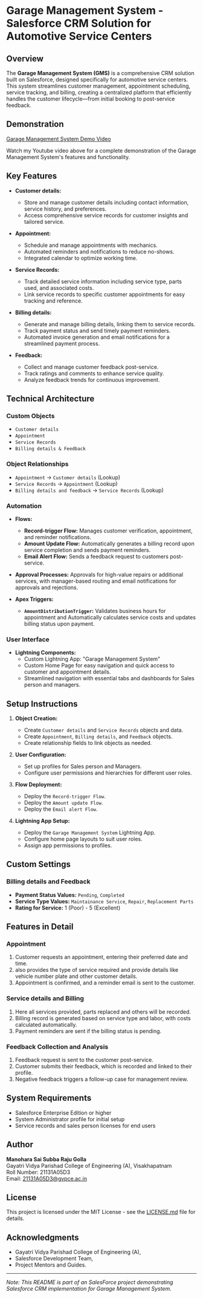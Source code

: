# Garage Management System - Salesforce CRM Solution for Automotive Service Centers

## Overview

The **Garage Management System (GMS)** is a comprehensive CRM solution built on Salesforce, designed specifically for automotive service centers. This system streamlines customer management, appointment scheduling, service tracking, and billing, creating a centralized platform that efficiently handles the customer lifecycle—from initial booking to post-service feedback.

## Demonstration

[Garage Management System Demo Video](https://www.youtube.com/watch?v=_guS-8B18IU "Garage Management System Demonstration Video")

Watch my Youtube video above for a complete demonstration of the Garage Management System's features and functionality.

## Key Features

* **Customer details:**
    * Store and manage customer details including contact information, service history, and preferences.
    * Access comprehensive service records for customer insights and tailored service.

* **Appointment:**
    * Schedule and manage appointments with mechanics.
    * Automated reminders and notifications to reduce no-shows.
    * Integrated calendar to optimize working time.

* **Service Records:**
    * Track detailed service information including service type, parts used, and associated costs.
    * Link service records to specific customer appointments for easy tracking and reference.

* **Billing details:**
    * Generate and manage billing details, linking them to service records.
    * Track payment status and send timely payment reminders.
    * Automated invoice generation and email notifications for a streamlined payment process.

* **Feedback:**
    * Collect and manage customer feedback post-service.
    * Track ratings and comments to enhance service quality.
    * Analyze feedback trends for continuous improvement.

## Technical Architecture

### Custom Objects

* `Customer details`
* `Appointment`
* `Service Records`
* `Billing details & Feedback`

### Object Relationships

* `Appointment` → `Customer details` (Lookup)
* `Service Records` → `Appointment` (Lookup)
* `Billing details and feedback` → `Service Records` (Lookup)

### Automation

* **Flows:**
    * **Record-trigger Flow:** Manages customer verification, appointment, and reminder notifications.
    * **Amount Update Flow:** Automatically generates a billing record upon service completion and sends payment reminders.
    * **Email Alert Flow:** Sends a feedback request to customers post-service.

* **Approval Processes:** Approvals for high-value repairs or additional services, with manager-based routing and email notifications for approvals and rejections.

* **Apex Triggers:**
    * **`AmountDistributionTrigger`:** Validates business hours for appointment and Automatically calculates service costs and updates billing status upon payment.

### User Interface

* **Lightning Components:**
    * Custom Lightning App: "Garage Management System"
    * Custom Home Page for easy navigation and quick access to customer and appointment details.
    * Streamlined navigation with essential tabs and dashboards for Sales person and managers.

## Setup Instructions

1. **Object Creation:**
    * Create `Customer details` and `Service Records` objects and data.
    * Create `Appointment`, `Billing details`, and `Feedback` objects.
    * Create relationship fields to link objects as needed.

2. **User Configuration:**
    * Set up profiles for Sales person and Managers.
    * Configure user permissions and hierarchies for different user roles.

3. **Flow Deployment:**
    * Deploy the `Record-trigger Flow`.
    * Deploy the `Amount update Flow`.
    * Deploy the `Email alert Flow`.

4. **Lightning App Setup:**
    * Deploy the `Garage Management System` Lightning App.
    * Configure home page layouts to suit user roles.
    * Assign app permissions to profiles.

## Custom Settings

### Billing details and Feedback 

* **Payment Status Values:** `Pending`, `Completed`
* **Service Type Values:** `Maintainance Service`, `Repair`, `Replacement Parts`
* **Rating for Service:** 1 (Poor) - 5 (Excellent)

## Features in Detail

### Appointment

1. Customer requests an appointment, entering their preferred date and time.
2. also provides the type of service required and provide details like vehicle number plate and other customer details.
3. Appointment is confirmed, and a reminder email is sent to the customer.

### Service details  and Billing

1. Here all services provided, parts replaced and others will be recorded.
2. Billing record is generated based on service type and labor, with costs calculated automatically.
3. Payment reminders are sent if the billing status is pending.

### Feedback Collection and Analysis

1. Feedback request is sent to the customer post-service.
2. Customer submits their feedback, which is recorded and linked to their profile.
3. Negative feedback triggers a follow-up case for management review.

## System Requirements

* Salesforce Enterprise Edition or higher
* System Administrator profile for initial setup
* Service records and sales person licenses for end users

## Author

**Manohara Sai Subba Raju Golla**  
Gayatri Vidya Parishad College of Engineering (A), Visakhapatnam  
Roll Number: 21131A05D3<br>
Email: 21131A05D3@gvpce.ac.in  

## License

This project is licensed under the MIT License - see the [LICENSE.md](LICENSE.md) file for details.

## Acknowledgments

* Gayatri Vidya Parishad College of Engineering (A),
* Salesforce Development Team,
* Project Mentors and Guides.

---

*Note: This README is part of an SalesForce project demonstrating Salesforce CRM implementation for Garage Management System.*
